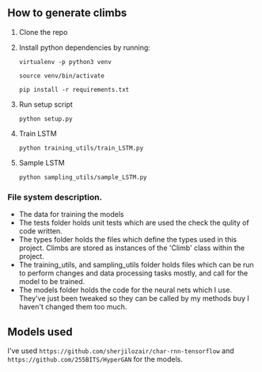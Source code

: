 ## How to generate climbs

1. Clone the repo
2. Install python dependencies by running:

    `virtualenv -p python3 venv`

    `source venv/bin/activate`

    `pip install -r requirements.txt`

3. Run setup script

    `python setup.py`

4. Train LSTM

    `python training_utils/train_LSTM.py`

5. Sample LSTM

    `python sampling_utils/sample_LSTM.py`

### File system description.

* The data for training the models
* The tests folder holds unit tests which are used the check the qulity of code written.
* The types folder holds the files which define the types used in this project. Climbs are stored as instances of the 'Climb' class within the project.
* The training_utils, and sampling_utils folder holds files which can be run to perform changes and data processing tasks mostly, and call for the model to be trained.
* The models folder holds the code for the neural nets which I use. They've just been tweaked so they can be called by my methods buy I haven't changed them too much.

## Models used

I've used `https://github.com/sherjilozair/char-rnn-tensorflow` and `https://github.com/255BITS/HyperGAN` for the models.
